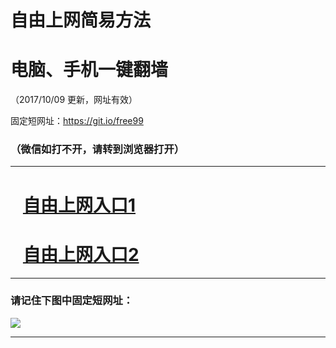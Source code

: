 ﻿# 自由上网简易方法

# 电脑、手机一键翻墙

（2017/10/09 更新，网址有效）

固定短网址：https://git.io/free99

### （微信如打不开，请转到浏览器打开）


***





# &nbsp;&nbsp; <a href="http://ft124766689.fwq-tz-1001.info/fwqtz01.html?t=100900130520 " target="_blank">自由上网入口1</a>
# &nbsp;&nbsp; <a href="http://ft257612132.fwq-tz-1002.info/fwqtz02.html?t=100900130598 " target="_blank">自由上网入口2</a>
***

### 请记住下图中固定短网址：

<img src="https://s3-us-west-2.amazonaws.com/fwq-1001/yjfq-20170905okok.png" /> 


***

